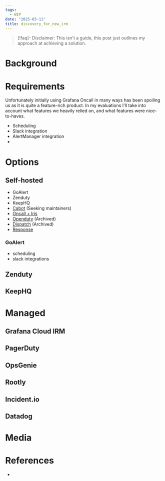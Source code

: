 ```yaml
---
tags:
  - WIP
date: "2025-03-11"
title: discovery_for_new_irm
---
```


> [!faq]- Disclaimer: 
> This isn't a guide, this post just outlines my approach at achieving a solution.

# Background

# Requirements

Unfortunately initially using Grafana Oncall in many ways has been spoiling us as  it is quite a feature-rich product. In my evaluations I'll take into account what features we heavily relied on, and what features were nice-to-haves.

- Scheduling
- Slack integration
- AlertManager integration
- 

# Options

## Self-hosted

- GoAlert
- Zenduty
- KeepHQ
- [Cabot](https://github.com/arachnys/cabot) (Seeking maintainers)
- [Oncall + Iris](https://github.com/linkedin/oncall) 
- [Openduty](https://github.com/openduty/openduty) (Archived)
- [Dispatch](https://github.com/Netflix/dispatch) (Archived)
- [Response](https://github.com/monzo/response)

### GoAlert

- scheduling
- slack integrations

## Zenduty

## KeepHQ

# Managed

## Grafana Cloud IRM

## PagerDuty

## OpsGenie

## Rootly

## Incident.io

## Datadog

# Media

# References

- 
